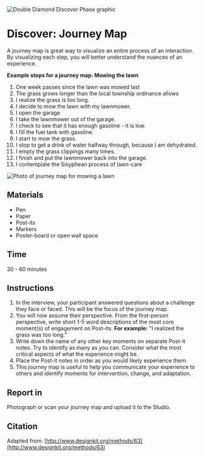 ![Double Diamond Discover Phase graphic](/assets/dd-process-discover-1200px@2x.png)

# Discover: Journey Map

A journey map is great way to visualize an entire process of an interaction. By visualizing each step, you will better understand the nuances of an experience.

**Example steps for a journey map: Mowing the lawn**

1. One week passes since the lawn was mowed last
2. The grass grows longer than the local township ordinance allows
3. I realize the grass is too long.
4. I decide to mow the lawn with my lawnmower.
5. I open the garage
6. I take the lawnmower out of the garage.
7. I check to see that it has enough gasoline - it is low.
8. I fill the fuel tank with gasoline.
9. I start to mow the grass.
10. I stop to get a drink of water halfway through, because I am dehydrated.
11. I empty the grass clippings many times.
12. I finish and put the lawnmower back into the garage.
13. I contemplate the Sisyphean process of lawn-care

![Photo of journey map for mowing a lawn](/assets/journey-map-post-its.jpg)

## Materials

* Pen
* Paper
* Post-its
* Markers
* Poster-board or open wall space

## Time

30 - 60 minutes

## Instructions

1. In the interview, your participant answered questions about a challenge they face or faced. This will be the focus of the journey map.
2. You will now assume their perspective. From the first-person perspective, write short 1-5 word descriptions of the most core moment\(s\) of engagement on Post-its. **For example:** "I realized the grass was too long."
3. Write down the name of any other key moments on separate Post-it notes. Try to identify as many as you can. Consider what the most critical aspects of what the experience might be. 
4. Place the Post-it notes in order as you would likely experience them.
5. This journey map is useful to help you communicate your experience to others and identify moments for intervention, change, and adaptation.

## Report in

Photograph or scan your journey map and upload it to the Studio.

## Citation

Adapted from: [http://www.designkit.org/methods/63](http://www.designkit.org/methods/63)

